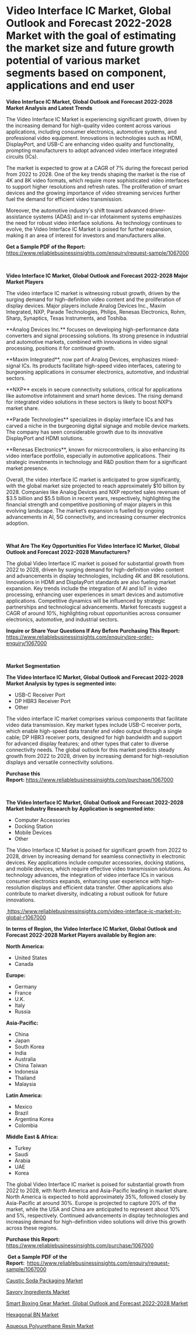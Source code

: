 <p><h1>Video Interface IC Market, Global Outlook and Forecast 2022-2028 Market with the goal of estimating the market size and future growth potential of various market segments based on component, applications and end user</h1></p><p><strong>Video Interface IC Market, Global Outlook and Forecast 2022-2028 Market Analysis and Latest Trends</strong></p>
<p><p>The Video Interface IC Market is experiencing significant growth, driven by the increasing demand for high-quality video content across various applications, including consumer electronics, automotive systems, and professional video equipment. Innovations in technologies such as HDMI, DisplayPort, and USB-C are enhancing video quality and functionality, prompting manufacturers to adopt advanced video interface integrated circuits (ICs).</p><p>The market is expected to grow at a CAGR of 7% during the forecast period from 2022 to 2028. One of the key trends shaping the market is the rise of 4K and 8K video formats, which require more sophisticated video interfaces to support higher resolutions and refresh rates. The proliferation of smart devices and the growing importance of video streaming services further fuel the demand for efficient video transmission.</p><p>Moreover, the automotive industry's shift toward advanced driver-assistance systems (ADAS) and in-car infotainment systems emphasizes the need for robust video interface solutions. As technology continues to evolve, the Video Interface IC Market is poised for further expansion, making it an area of interest for investors and manufacturers alike.</p></p>
<p><strong>Get a Sample PDF of the Report:&nbsp;</strong> <a href="https://www.reliablebusinessinsights.com/enquiry/request-sample/1067000?utm_campaign=96&utm_medium=2&utm_source=Github&utm_content=ia&utm_term=25122024&utm_id=video-interface-ic-market-global-outlook-and-forecast-2022-2028">https://www.reliablebusinessinsights.com/enquiry/request-sample/1067000</a></p>
<p>&nbsp;</p>
<p><strong>Video Interface IC Market, Global Outlook and Forecast 2022-2028 Major Market Players</strong></p>
<p><p>The video interface IC market is witnessing robust growth, driven by the surging demand for high-definition video content and the proliferation of display devices. Major players include Analog Devices Inc., Maxim Integrated, NXP, Parade Technologies, Philips, Renesas Electronics, Rohm, Sharp, Synaptics, Texas Instruments, and Toshiba.</p><p>**Analog Devices Inc.** focuses on developing high-performance data converters and signal processing solutions. Its strong presence in industrial and automotive markets, combined with innovations in video signal processing, positions it for continued growth.</p><p>**Maxim Integrated**, now part of Analog Devices, emphasizes mixed-signal ICs. Its products facilitate high-speed video interfaces, catering to burgeoning applications in consumer electronics, automotive, and industrial sectors.</p><p>**NXP** excels in secure connectivity solutions, critical for applications like automotive infotainment and smart home devices. The rising demand for integrated video solutions in these sectors is likely to boost NXP’s market share.</p><p>**Parade Technologies** specializes in display interface ICs and has carved a niche in the burgeoning digital signage and mobile device markets. The company has seen considerable growth due to its innovative DisplayPort and HDMI solutions.</p><p>**Renesas Electronics**, known for microcontrollers, is also enhancing its video interface portfolio, especially in automotive applications. Their strategic investments in technology and R&D position them for a significant market presence.</p><p>Overall, the video interface IC market is anticipated to grow significantly, with the global market size projected to reach approximately $10 billion by 2028. Companies like Analog Devices and NXP reported sales revenues of $3.5 billion and $5.5 billion in recent years, respectively, highlighting the financial strength and competitive positioning of major players in this evolving landscape. The market’s expansion is fuelled by ongoing advancements in AI, 5G connectivity, and increasing consumer electronics adoption.</p></p>
<p>&nbsp;</p>
<p><strong>What Are The Key Opportunities For Video Interface IC Market, Global Outlook and Forecast 2022-2028 Manufacturers?</strong></p>
<p><p>The global Video Interface IC market is poised for substantial growth from 2022 to 2028, driven by surging demand for high-definition video content and advancements in display technologies, including 4K and 8K resolutions. Innovations in HDMI and DisplayPort standards are also fueling market expansion. Key trends include the integration of AI and IoT in video processing, enhancing user experiences in smart devices and automotive applications. Competitive dynamics will be influenced by strategic partnerships and technological advancements. Market forecasts suggest a CAGR of around 10%, highlighting robust opportunities across consumer electronics, automotive, and industrial sectors.</p></p>
<p><strong>Inquire or Share Your Questions If Any Before Purchasing This Report:</strong> <a href="https://www.reliablebusinessinsights.com/enquiry/pre-order-enquiry/1067000?utm_campaign=96&utm_medium=2&utm_source=Github&utm_content=ia&utm_term=25122024&utm_id=video-interface-ic-market-global-outlook-and-forecast-2022-2028">https://www.reliablebusinessinsights.com/enquiry/pre-order-enquiry/1067000</a></p>
<p>&nbsp;</p>
<p><strong>Market Segmentation</strong></p>
<p><strong>The Video Interface IC Market, Global Outlook and Forecast 2022-2028 Market Analysis by types is segmented into:</strong></p>
<p><ul><li>USB-C Receiver Port</li><li>DP HBR3 Receiver Port</li><li>Other</li></ul></p>
<p><p>The video interface IC market comprises various components that facilitate video data transmission. Key market types include USB-C receiver ports, which enable high-speed data transfer and video output through a single cable; DP HBR3 receiver ports, designed for high bandwidth and support for advanced display features; and other types that cater to diverse connectivity needs. The global outlook for this market predicts steady growth from 2022 to 2028, driven by increasing demand for high-resolution displays and versatile connectivity solutions.</p></p>
<p><strong>Purchase this Report:&nbsp;</strong><a href="https://www.reliablebusinessinsights.com/purchase/1067000?utm_campaign=96&utm_medium=2&utm_source=Github&utm_content=ia&utm_term=25122024&utm_id=video-interface-ic-market-global-outlook-and-forecast-2022-2028">https://www.reliablebusinessinsights.com/purchase/1067000</a></p>
<p>&nbsp;</p>
<p><strong>The Video Interface IC Market, Global Outlook and Forecast 2022-2028 Market Industry Research by Application is segmented into:</strong></p>
<p><ul><li>Computer Accessories</li><li>Docking Station</li><li>Mobile Devices</li><li>Other</li></ul></p>
<p><p>The Video Interface IC Market is poised for significant growth from 2022 to 2028, driven by increasing demand for seamless connectivity in electronic devices. Key applications include computer accessories, docking stations, and mobile devices, which require effective video transmission solutions. As technology advances, the integration of video interface ICs in various consumer electronics expands, enhancing user experience with high-resolution displays and efficient data transfer. Other applications also contribute to market diversity, indicating a robust outlook for future innovations.</p></p>
<p><a href="https://www.reliablebusinessinsights.com/video-interface-ic-market-in-global-r1067000?utm_campaign=96&utm_medium=2&utm_source=Github&utm_content=ia&utm_term=25122024&utm_id=video-interface-ic-market-global-outlook-and-forecast-2022-2028">&nbsp;https://www.reliablebusinessinsights.com/video-interface-ic-market-in-global-r1067000</a></p>
<p><strong>In terms of Region, the Video Interface IC Market, Global Outlook and Forecast 2022-2028 Market Players available by Region are:</strong></p>
<p>
    <p> <strong> North America: </strong>
        <ul>
            <li>United States</li>
            <li>Canada</li>
        </ul>
        </p> 
    <p> <strong> Europe: </strong>
        <ul>
            <li>Germany</li>
            <li>France</li>
            <li>U.K.</li>
            <li>Italy</li>
            <li>Russia</li>
        </ul>
        </p> 
    <p> <strong> Asia-Pacific: </strong>
        <ul>
            <li>China</li>
            <li>Japan</li>
            <li>South Korea</li>
            <li>India</li>
            <li>Australia</li>
            <li>China Taiwan</li>
            <li>Indonesia</li>
            <li>Thailand</li>
            <li>Malaysia</li>
        </ul>
        </p> 
    <p> <strong> Latin America: </strong>
        <ul>
            <li>Mexico</li>
            <li>Brazil</li>
            <li>Argentina Korea</li>
            <li>Colombia</li>
        </ul>
        </p> 
    <p> <strong> Middle East & Africa: </strong>
        <ul>
            <li>Turkey</li>
            <li>Saudi</li>
            <li>Arabia</li>
            <li>UAE</li>
            <li>Korea</li>
        </ul>
    </p>
    </p>
<p><p>The global Video Interface IC market is poised for substantial growth from 2022 to 2028, with North America and Asia-Pacific leading in market share. North America is expected to hold approximately 35%, followed closely by Asia-Pacific at around 30%. Europe is projected to capture 20% of the market, while the USA and China are anticipated to represent about 10% and 5%, respectively. Continued advancements in display technologies and increasing demand for high-definition video solutions will drive this growth across these regions.</p></p>
<p><strong>Purchase this Report: </strong><a href="https://www.reliablebusinessinsights.com/purchase/1067000?utm_campaign=96&utm_medium=2&utm_source=Github&utm_content=ia&utm_term=25122024&utm_id=video-interface-ic-market-global-outlook-and-forecast-2022-2028">https://www.reliablebusinessinsights.com/purchase/1067000</a></p>
<p>&nbsp;<strong>Get a Sample PDF of the Report:&nbsp;&nbsp;</strong><a href="https://www.reliablebusinessinsights.com/enquiry/request-sample/1067000?utm_campaign=96&utm_medium=2&utm_source=Github&utm_content=ia&utm_term=25122024&utm_id=video-interface-ic-market-global-outlook-and-forecast-2022-2028">https://www.reliablebusinessinsights.com/enquiry/request-sample/1067000</a></p>
<p><strong></strong></p>
<p><p><a href="https://www.linkedin.com/pulse/c-glance-reports-anmec?utm_campaign=96&utm_medium=2&utm_source=Github&utm_content=ia&utm_term=25122024&utm_id=video-interface-ic-market-global-outlook-and-forecast-2022-2028">Caustic Soda Packaging Market</a></p><p><a href="https://www.linkedin.com/pulse/analyzing-savory-ingredients-market-trends-size-share-projected-vzqwe?utm_campaign=96&utm_medium=2&utm_source=Github&utm_content=ia&utm_term=25122024&utm_id=video-interface-ic-market-global-outlook-and-forecast-2022-2028">Savory Ingredients Market</a></p><p><a href="https://github.com/wwwkeltoum/Market-Research-Report-List-5/blob/main/smart-boxing-gear-market-global-outlook-and-forecast-2022-2028-market.md?utm_campaign=96&utm_medium=2&utm_source=Github&utm_content=ia&utm_term=25122024&utm_id=video-interface-ic-market-global-outlook-and-forecast-2022-2028">Smart Boxing Gear Market, Global Outlook and Forecast 2022-2028 Market</a></p><p><a href="https://www.linkedin.com/pulse/navigating-global-hexagonal-bn-market-landscape-trends-wjwme?utm_campaign=96&utm_medium=2&utm_source=Github&utm_content=ia&utm_term=25122024&utm_id=video-interface-ic-market-global-outlook-and-forecast-2022-2028">Hexagonal BN Market</a></p><p><a href="https://www.linkedin.com/pulse/expanding-aqueous-polyurethane-resin-market-size-projected-4cvoe?utm_campaign=96&utm_medium=2&utm_source=Github&utm_content=ia&utm_term=25122024&utm_id=video-interface-ic-market-global-outlook-and-forecast-2022-2028">Aqueous Polyurethane Resin Market</a></p></p>